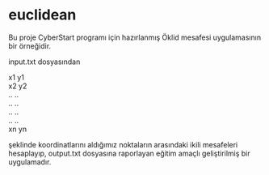 ﻿# euclidean

Bu proje CyberStart programı için hazırlanmış Öklid mesafesi uygulamasının bir örneğidir.  

input.txt dosyasından  

x1 y1  
x2 y2  
.. ..  
.. ..  
.. ..  
.. ..  
xn yn  

şeklinde koordinatlarını aldığımız noktaların arasındaki ikili mesafeleri hesaplayıp, output.txt dosyasına raporlayan eğitim amaçlı geliştirilmiş bir uygulamadır.
